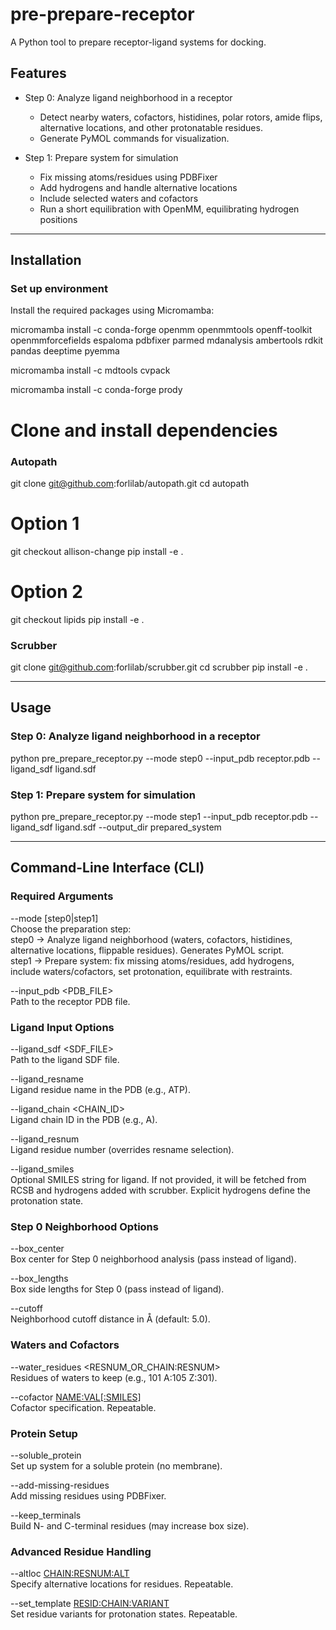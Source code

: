 # pre-prepare-receptor

A Python tool to prepare receptor-ligand systems for docking.

## Features

- Step 0: Analyze ligand neighborhood in a receptor
  - Detect nearby waters, cofactors, histidines, polar rotors, amide flips, alternative locations, and other protonatable residues.
  - Generate PyMOL commands for visualization.

- Step 1: Prepare system for simulation
  - Fix missing atoms/residues using PDBFixer
  - Add hydrogens and handle alternative locations
  - Include selected waters and cofactors
  - Run a short equilibration with OpenMM, equilibrating hydrogen positions

---

## Installation

### Set up environment

Install the required packages using Micromamba:

micromamba install -c conda-forge openmm openmmtools openff-toolkit openmmforcefields espaloma pdbfixer parmed mdanalysis ambertools rdkit pandas deeptime pyemma

micromamba install -c mdtools cvpack

micromamba install -c conda-forge prody

# Clone and install dependencies

### Autopath
git clone git@github.com:forlilab/autopath.git
cd autopath

# Option 1
git checkout allison-change
pip install -e .

# Option 2
git checkout lipids
pip install -e .

### Scrubber
git clone git@github.com:forlilab/scrubber.git
cd scrubber
pip install -e .

---

## Usage

### Step 0: Analyze ligand neighborhood in a receptor
python pre_prepare_receptor.py --mode step0 --input_pdb receptor.pdb --ligand_sdf ligand.sdf

### Step 1: Prepare system for simulation
python pre_prepare_receptor.py --mode step1 --input_pdb receptor.pdb --ligand_sdf ligand.sdf --output_dir prepared_system


---

## Command-Line Interface (CLI)

### Required Arguments
--mode [step0|step1]  
  Choose the preparation step:  
    step0 → Analyze ligand neighborhood (waters, cofactors, histidines, alternative locations, flippable residues). Generates PyMOL script.  
    step1 → Prepare system: fix missing atoms/residues, add hydrogens, include waters/cofactors, set protonation, equilibrate with restraints.

--input_pdb <PDB_FILE>  
  Path to the receptor PDB file.

### Ligand Input Options
--ligand_sdf <SDF_FILE>  
  Path to the ligand SDF file.

--ligand_resname <RESNAME>  
  Ligand residue name in the PDB (e.g., ATP).

--ligand_chain <CHAIN_ID>  
  Ligand chain ID in the PDB (e.g., A).

--ligand_resnum <RESNUM>  
  Ligand residue number (overrides resname selection).

--ligand_smiles <SMILES>  
  Optional SMILES string for ligand. If not provided, it will be fetched from RCSB and hydrogens added with scrubber. Explicit hydrogens define the protonation state.

### Step 0 Neighborhood Options
--box_center <X Y Z>  
  Box center for Step 0 neighborhood analysis (pass instead of ligand).

--box_lengths <X Y Z>  
  Box side lengths for Step 0 (pass instead of ligand).

--cutoff <FLOAT>  
  Neighborhood cutoff distance in Å (default: 5.0).

### Waters and Cofactors
--water_residues <RESNUM_OR_CHAIN:RESNUM>  
  Residues of waters to keep (e.g., 101 A:105 Z:301).

--cofactor <NAME:VAL[:SMILES]>  
  Cofactor specification. Repeatable.

### Protein Setup
--soluble_protein  
  Set up system for a soluble protein (no membrane).

--add-missing-residues  
  Add missing residues using PDBFixer.

--keep_terminals  
  Build N- and C-terminal residues (may increase box size).

### Advanced Residue Handling
--altloc <CHAIN:RESNUM:ALT>  
  Specify alternative locations for residues. Repeatable.

--set_template <RESID:CHAIN:VARIANT>  
  Set residue variants for protonation states. Repeatable.
